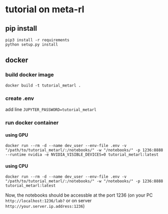 # tutorial on meta-rl

## pip install
`pip3 install -r requirements`  <br /> 
`python setup.py install`

## docker
### build docker image
`docker build -t tutorial_metarl .`
### create .env
add line `JUPYTER_PASSWORD=tutorial_metarl`
### run docker container
#### using GPU
`docker run --rm -d --name dev_user --env-file .env -v "/path/to/tutorial_metarl/:/notebooks/" -w "/notebooks/" -p 1236:8888  --runtime nvidia -e NVIDIA_VISIBLE_DEVICES=0 tutorial_metarl:latest`
#### using CPU
`docker run --rm -d --name dev_user --env-file .env -v "/path/to/tutorial_metarl/:/notebooks/" -w "/notebooks/" -p 1236:8888  tutorial_metarl:latest`

Now, the notebooks should be accessble at the port 1236 (on your PC `http://localhost:1236/lab?` or on server `http://your.server.ip.address:1236`)
